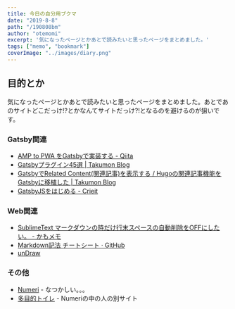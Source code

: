 ```yaml
---
title: 今日の自分用ブクマ
date: "2019-8-8"
path: "/190808bm"
author: "otemomi"
excerpt: '気になったページとかあとで読みたいと思ったページをまとめました。'
tags: ["memo", "bookmark"]
coverImage: "../images/diary.png"
---
```


## 目的とか
気になったページとかあとで読みたいと思ったページをまとめました。あとであのサイトどこだっけ!?とかなんてサイトだっけ?!となるのを避けるのが狙いです。

### Gatsby関連
- [AMP to PWA をGatsbyで実装する - Qiita](https://qiita.com/Tkashiro/items/4b6417c409a8603c0d62)
- [Gatsbyプラグイン45選 | Takumon Blog](https://takumon.com/2018/10/21/)
- [GatsbyでRelated Content(関連記事)を表示する / Hugoの関連記事機能をGatsbyに移植した | Takumon Blog](https://takumon.com/gatsby-related-posts-like-hugo)
- [GatsbyJSをはじめる - Crieit](https://crieit.net/posts/GatsbyJS)

### Web関連
- [SublimeText マークダウンの時だけ行末スペースの自動削除をOFFにしたい。 - かもメモ](https://chaika.hatenablog.com/entry/2017/08/10/090000)
- [Markdown記法 チートシート · GitHub](https://gist.github.com/mignonstyle/083c9e1651d7734f84c99b8cf49d57fa)
- [unDraw](https://undraw.co)

### その他
- [Numeri](http://www.numeri.jp/) - なつかしい。。。
- [多目的トイレ](http://tamokuteki.hatenablog.com/) - Numeriの中の人の別サイト